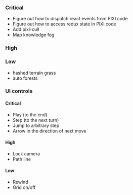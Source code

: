### Critical
- Figure out how to dispatch react events from PIXI code
- Figure out how to access redux state in PIXI code
- Add pixi-cull
- Map knowledge fog
### High
### Low
- hashed terrain grass
- auto forests

### UI controls
#### Critical
- Play (to the end)
- Step (to the next turn)
- Jump to arbitrary step
- Arrow in the direction of next move
#### High
- Lock camera
- Path line
#### Low
- Rewind
- Grid on/off
